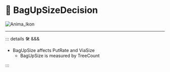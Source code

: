 # 💭 <anima>BagUpSizeDecision</anima>

![Anima_Ikon](/Anima/Anima_Ikon.png)

---

<!-- =================================================== -->
<!-- =================================================== -->
<!-- =================================================== -->
<!-- =================================================== -->
<!-- =================================================== -->
::: details 🛠 <dev>&&&</dev>

- BagUpSize affects PutRate and ViaSize
    - BagUpSize is measured by TreeCount

:::
